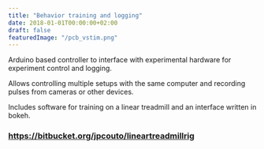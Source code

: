 ```yaml
---
title: "Behavior training and logging"
date: 2018-01-01T00:00:00+02:00
draft: false
featuredImage: "/pcb_vstim.png"
---
```


Arduino based controller to interface with experimental hardware for experiment control and logging.

Allows controlling multiple setups with the same computer and recording pulses from cameras or other devices.  

Includes software for training on a linear treadmill and an interface written in bokeh.

### https://bitbucket.org/jpcouto/lineartreadmillrig


